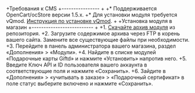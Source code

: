+Требования к CMS
+----------------
+
+* Поддерживается OpenCart/ocStore версии 1.5.x.
+* Для установки модуля требуется vQmod. [Инструкция по установке vQmod](https://github.com/vqmod/vqmod/wiki/Installing-vQmod-on-OpenCart).
+
+Установка модуля в магазин
+--------------------------
+
+1. [Скачайте архив модуля](https://github.com/Giftd/giftd-opencart/archive/master.zip) из репозитория.
+2. Загрузите содержимое архива через FTP в корень вашего сайта. Замените все существующие файлы при необходимости.
+3. Перейдите в панель администратора вашего магазина, раздел «Дополнения» > «Модули».
+4. Найдите в списке модулей «Подарочные карты Giftd» и нажмите «Установить» напротив него.
+5. Введите Ключ API и ID пользователя вашего аккаунта в соответствующие поля и нажмите «Сохранить».
+6. Зайдите в «Дополнения» > «учитывать в заказе» > «Подарочный сертификат» в поле статус выберите включено и нажмите «Сохранить».